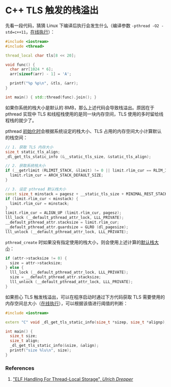 # C++ TLS 触发的栈溢出

先看一段代码，猜猜 Linux 下编译后执行会发生什么（编译参数 `-pthread -O2 -std=c++11`，[在线执行](https://godbolt.org/z/Pv9o8oeqs)）：

```cpp
#include <iostream>
#include <thread>

thread_local char tls[8 << 20];

void func() {
  char arr[1024 * 6];
  arr[sizeof(arr) - 1] = 'A';

  printf("%p %p\n", &tls, &arr);
}

int main() { std::thread(func).join(); }
```

如果你系统的栈大小是默认的 8MB，那么上述代码会导致栈溢出。原因在于 pthread 实现中 TLS 和线程栈使用的是同一块内存空间，TLS 使用的多时留给线程栈的就少了。

pthread [初始化时](https://github.com/lattera/glibc/blob/master/nptl/nptl-init.c#L372)会根据系统设定的栈大小、TLS 占用的内存空间大小计算默认的栈空间：

```cpp
// 1. 获取 TLS 内存大小
size_t static_tls_align;
_dl_get_tls_static_info (&__static_tls_size, &static_tls_align);

// 2. 获取系统栈大小
if (__getrlimit (RLIMIT_STACK, &limit) != 0 || limit.rlim_cur == RLIM_INFINITY) {
  limit.rlim_cur = ARCH_STACK_DEFAULT_SIZE;
}

// 3. 设定 pthread 默认栈大小
const size_t minstack = pagesz + __static_tls_size + MINIMAL_REST_STACK;
if (limit.rlim_cur < minstack) {
  limit.rlim_cur = minstack;
}
limit.rlim_cur = ALIGN_UP (limit.rlim_cur, pagesz);
lll_lock (__default_pthread_attr_lock, LLL_PRIVATE);
__default_pthread_attr.stacksize = limit.rlim_cur;
__default_pthread_attr.guardsize = GLRO (dl_pagesize);
lll_unlock (__default_pthread_attr_lock, LLL_PRIVATE);
```

`pthread_create` 时如果没有指定使用的栈大小，则会使用上述计算的[默认栈大小](https://github.com/lattera/glibc/blob/master/nptl/allocatestack.c#L429)：

```cpp
if (attr->stacksize != 0) {
  size = attr->stacksize;
} else {
  lll_lock (__default_pthread_attr_lock, LLL_PRIVATE);
  size = __default_pthread_attr.stacksize;
  lll_unlock (__default_pthread_attr_lock, LLL_PRIVATE);
}
```

如果担心 TLS 触发栈溢出，可以在程序启动时通过下方代码获取 TLS 需要使用的内存空间总大小（[在线执行](https://godbolt.org/z/EoEKxhhhf)），可以根据该值进行阈值的判断：

```cpp
#include <iostream>

extern "C" void _dl_get_tls_static_info(size_t *sizep, size_t *alignp);

int main() {
  size_t size;
  size_t align;
  _dl_get_tls_static_info(&size, &align);
  printf("size %lu\n", size);
}
```

### References

1. ["ELF Handling For Thread-Local Storage", *Ulrich Drepper*](https://www.uclibc.org/docs/tls.pdf)

